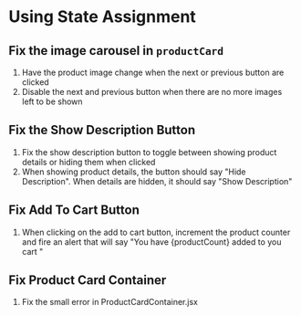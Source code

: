 # Using State Assignment

## Fix the image carousel in `productCard`

1. Have the product image change when the next or previous button are clicked
1. Disable the next and previous button when there are no more images left to be shown

## Fix the Show Description Button

1. Fix the show description button to toggle between showing product details or hiding them when clicked
1. When showing product details, the button should say "Hide Description". When details are hidden, it should say "Show Description"

## Fix Add To Cart Button 

1. When clicking on the add to cart button, increment the product counter and fire an alert that will say "You have {productCount} added to you cart "

## Fix Product Card Container

1. Fix the small error in ProductCardContainer.jsx
